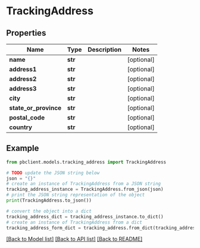 # TrackingAddress


## Properties

Name | Type | Description | Notes
------------ | ------------- | ------------- | -------------
**name** | **str** |  | [optional] 
**address1** | **str** |  | [optional] 
**address2** | **str** |  | [optional] 
**address3** | **str** |  | [optional] 
**city** | **str** |  | [optional] 
**state_or_province** | **str** |  | [optional] 
**postal_code** | **str** |  | [optional] 
**country** | **str** |  | [optional] 

## Example

```python
from pbclient.models.tracking_address import TrackingAddress

# TODO update the JSON string below
json = "{}"
# create an instance of TrackingAddress from a JSON string
tracking_address_instance = TrackingAddress.from_json(json)
# print the JSON string representation of the object
print(TrackingAddress.to_json())

# convert the object into a dict
tracking_address_dict = tracking_address_instance.to_dict()
# create an instance of TrackingAddress from a dict
tracking_address_form_dict = tracking_address.from_dict(tracking_address_dict)
```
[[Back to Model list]](../README.md#documentation-for-models) [[Back to API list]](../README.md#documentation-for-api-endpoints) [[Back to README]](../README.md)


